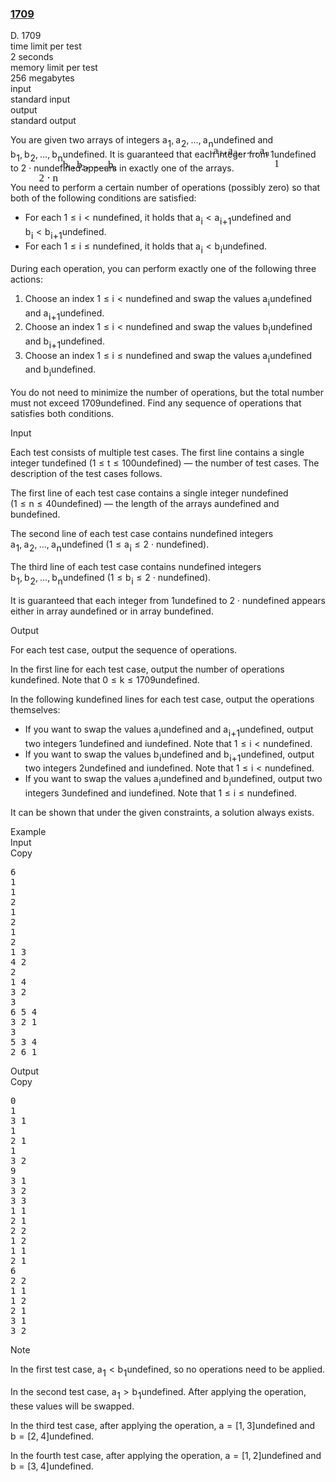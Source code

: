 <h3><a href="https://codeforces.com/contest/2121/problem/D" target="_blank" rel="noopener noreferrer">1709</a></h3>
<div class="header"><div class="title">D. 1709</div><div class="time-limit"><div class="property-title">time limit per test</div>2 seconds</div><div class="memory-limit"><div class="property-title">memory limit per test</div>256 megabytes</div><div class="input-file input-standard"><div class="property-title">input</div>standard input</div><div class="output-file output-standard"><div class="property-title">output</div>standard output</div></div><div><p>You are given two arrays of integers <span class="MathJax_Preview" style="color: inherit;"><span class="MJXp-math" id="MJXp-Span-1"><span class="MJXp-msubsup" id="MJXp-Span-2"><span class="MJXp-mi MJXp-italic" id="MJXp-Span-3" style="margin-right: 0.05em;">a</span><span class="MJXp-mn MJXp-script" id="MJXp-Span-4" style="vertical-align: -0.4em;">1</span></span><span class="MJXp-mo" id="MJXp-Span-5" style="margin-left: 0em; margin-right: 0.222em;">,</span><span class="MJXp-msubsup" id="MJXp-Span-6"><span class="MJXp-mi MJXp-italic" id="MJXp-Span-7" style="margin-right: 0.05em;">a</span><span class="MJXp-mn MJXp-script" id="MJXp-Span-8" style="vertical-align: -0.4em;">2</span></span><span class="MJXp-mo" id="MJXp-Span-9" style="margin-left: 0em; margin-right: 0.222em;">,</span><span class="MJXp-mo" id="MJXp-Span-10" style="margin-left: 0em; margin-right: 0em;">…</span><span class="MJXp-mo" id="MJXp-Span-11" style="margin-left: 0em; margin-right: 0.222em;">,</span><span class="MJXp-msubsup" id="MJXp-Span-12"><span class="MJXp-mi MJXp-italic" id="MJXp-Span-13" style="margin-right: 0.05em;">a</span><span class="MJXp-mi MJXp-italic MJXp-script" id="MJXp-Span-14" style="vertical-align: -0.4em;">n</span></span></span></span><span class="MathJax MathJax_Processed" id="MathJax-Element-1-Frame" tabindex="0" style=""><nobr><span class="math" id="MathJax-Span-1"><span style="display: inline-block; position: relative; width: 0em; height: 0px; font-size: 122%;"><span style="position: absolute;"><span class="mrow" id="MathJax-Span-2"><span class="msubsup" id="MathJax-Span-3"><span style="display: inline-block; position: relative; width: 0.94em; height: 0px;"><span style="position: absolute; clip: rect(3.34em, 1000.53em, 4.16em, -999.997em); top: -3.978em; left: 0em;"><span class="mi" id="MathJax-Span-4" style="font-family: MathJax_Math-italic;">a</span><span style="display: inline-block; width: 0px; height: 3.984em;"></span></span><span style="position: absolute; top: -3.803em; left: 0.53em;"><span class="mn" id="MathJax-Span-5" style="font-size: 70.7%; font-family: MathJax_Main;">1</span><span style="display: inline-block; width: 0px; height: 3.984em;"></span></span></span></span><span class="mo" id="MathJax-Span-6" style="font-family: MathJax_Main;">,</span><span class="msubsup" id="MathJax-Span-7" style="padding-left: 0.179em;"><span style="display: inline-block; position: relative; width: 0.94em; height: 0px;"><span style="position: absolute; clip: rect(3.34em, 1000.53em, 4.16em, -999.997em); top: -3.978em; left: 0em;"><span class="mi" id="MathJax-Span-8" style="font-family: MathJax_Math-italic;">a</span><span style="display: inline-block; width: 0px; height: 3.984em;"></span></span><span style="position: absolute; top: -3.803em; left: 0.53em;"><span class="mn" id="MathJax-Span-9" style="font-size: 70.7%; font-family: MathJax_Main;">2</span><span style="display: inline-block; width: 0px; height: 3.984em;"></span></span></span></span><span class="mo" id="MathJax-Span-10" style="font-family: MathJax_Main;">,</span><span class="mo" id="MathJax-Span-11" style="font-family: MathJax_Main; padding-left: 0.179em;">…</span><span class="mo" id="MathJax-Span-12" style="font-family: MathJax_Main; padding-left: 0.179em;">,</span><span class="msubsup" id="MathJax-Span-13" style="padding-left: 0.179em;"><span style="display: inline-block; position: relative; width: 1.057em; height: 0px;"><span style="position: absolute; clip: rect(3.34em, 1000.53em, 4.16em, -999.997em); top: -3.978em; left: 0em;"><span class="mi" id="MathJax-Span-14" style="font-family: MathJax_Math-italic;">a</span><span style="display: inline-block; width: 0px; height: 3.984em;"></span></span><span style="position: absolute; top: -3.803em; left: 0.53em;"><span class="mi" id="MathJax-Span-15" style="font-size: 70.7%; font-family: MathJax_Math-italic;">n</span><span style="display: inline-block; width: 0px; height: 3.984em;"></span></span></span></span></span></span></span></span></nobr></span>undefined and <span class="MathJax_Preview" style="color: inherit;"><span class="MJXp-math" id="MJXp-Span-15"><span class="MJXp-msubsup" id="MJXp-Span-16"><span class="MJXp-mi MJXp-italic" id="MJXp-Span-17" style="margin-right: 0.05em;">b</span><span class="MJXp-mn MJXp-script" id="MJXp-Span-18" style="vertical-align: -0.4em;">1</span></span><span class="MJXp-mo" id="MJXp-Span-19" style="margin-left: 0em; margin-right: 0.222em;">,</span><span class="MJXp-msubsup" id="MJXp-Span-20"><span class="MJXp-mi MJXp-italic" id="MJXp-Span-21" style="margin-right: 0.05em;">b</span><span class="MJXp-mn MJXp-script" id="MJXp-Span-22" style="vertical-align: -0.4em;">2</span></span><span class="MJXp-mo" id="MJXp-Span-23" style="margin-left: 0em; margin-right: 0.222em;">,</span><span class="MJXp-mo" id="MJXp-Span-24" style="margin-left: 0em; margin-right: 0em;">…</span><span class="MJXp-mo" id="MJXp-Span-25" style="margin-left: 0em; margin-right: 0.222em;">,</span><span class="MJXp-msubsup" id="MJXp-Span-26"><span class="MJXp-mi MJXp-italic" id="MJXp-Span-27" style="margin-right: 0.05em;">b</span><span class="MJXp-mi MJXp-italic MJXp-script" id="MJXp-Span-28" style="vertical-align: -0.4em;">n</span></span></span></span><span class="MathJax MathJax_Processed" id="MathJax-Element-2-Frame" tabindex="0" style=""><nobr><span class="math" id="MathJax-Span-16"><span style="display: inline-block; position: relative; width: 0em; height: 0px; font-size: 122%;"><span style="position: absolute;"><span class="mrow" id="MathJax-Span-17"><span class="msubsup" id="MathJax-Span-18"><span style="display: inline-block; position: relative; width: 0.881em; height: 0px;"><span style="position: absolute; clip: rect(3.106em, 1000.41em, 4.16em, -999.997em); top: -3.978em; left: 0em;"><span class="mi" id="MathJax-Span-19" style="font-family: MathJax_Math-italic;">b</span><span style="display: inline-block; width: 0px; height: 3.984em;"></span></span><span style="position: absolute; top: -3.803em; left: 0.413em;"><span class="mn" id="MathJax-Span-20" style="font-size: 70.7%; font-family: MathJax_Main;">1</span><span style="display: inline-block; width: 0px; height: 3.984em;"></span></span></span></span><span class="mo" id="MathJax-Span-21" style="font-family: MathJax_Main;">,</span><span class="msubsup" id="MathJax-Span-22" style="padding-left: 0.179em;"><span style="display: inline-block; position: relative; width: 0.881em; height: 0px;"><span style="position: absolute; clip: rect(3.106em, 1000.41em, 4.16em, -999.997em); top: -3.978em; left: 0em;"><span class="mi" id="MathJax-Span-23" style="font-family: MathJax_Math-italic;">b</span><span style="display: inline-block; width: 0px; height: 3.984em;"></span></span><span style="position: absolute; top: -3.803em; left: 0.413em;"><span class="mn" id="MathJax-Span-24" style="font-size: 70.7%; font-family: MathJax_Main;">2</span><span style="display: inline-block; width: 0px; height: 3.984em;"></span></span></span></span><span class="mo" id="MathJax-Span-25" style="font-family: MathJax_Main;">,</span><span class="mo" id="MathJax-Span-26" style="font-family: MathJax_Main; padding-left: 0.179em;">…</span><span class="mo" id="MathJax-Span-27" style="font-family: MathJax_Main; padding-left: 0.179em;">,</span><span class="msubsup" id="MathJax-Span-28" style="padding-left: 0.179em;"><span style="display: inline-block; position: relative; width: 0.94em; height: 0px;"><span style="position: absolute; clip: rect(3.106em, 1000.41em, 4.16em, -999.997em); top: -3.978em; left: 0em;"><span class="mi" id="MathJax-Span-29" style="font-family: MathJax_Math-italic;">b</span><span style="display: inline-block; width: 0px; height: 3.984em;"></span></span><span style="position: absolute; top: -3.803em; left: 0.413em;"><span class="mi" id="MathJax-Span-30" style="font-size: 70.7%; font-family: MathJax_Math-italic;">n</span><span style="display: inline-block; width: 0px; height: 3.984em;"></span></span></span></span></span></span></span></span></nobr></span>undefined. It is guaranteed that each integer from <span class="MathJax_Preview" style="color: inherit;"><span class="MJXp-math" id="MJXp-Span-29"><span class="MJXp-mn" id="MJXp-Span-30">1</span></span></span><span class="MathJax MathJax_Processed" id="MathJax-Element-3-Frame" tabindex="0" style=""><nobr><span class="math" id="MathJax-Span-31"><span style="display: inline-block; position: relative; width: 0em; height: 0px; font-size: 122%;"><span style="position: absolute;"><span class="mrow" id="MathJax-Span-32"><span class="mn" id="MathJax-Span-33" style="font-family: MathJax_Main;">1</span></span></span></span></span></nobr></span>undefined to <span class="MathJax_Preview" style="color: inherit;"><span class="MJXp-math" id="MJXp-Span-31"><span class="MJXp-mn" id="MJXp-Span-32">2</span><span class="MJXp-mo" id="MJXp-Span-33" style="margin-left: 0.267em; margin-right: 0.267em;">⋅</span><span class="MJXp-mi MJXp-italic" id="MJXp-Span-34">n</span></span></span><span class="MathJax MathJax_Processed" id="MathJax-Element-4-Frame" tabindex="0" style=""><nobr><span class="math" id="MathJax-Span-34"><span style="display: inline-block; position: relative; width: 0em; height: 0px; font-size: 122%;"><span style="position: absolute;"><span class="mrow" id="MathJax-Span-35"><span class="mn" id="MathJax-Span-36" style="font-family: MathJax_Main;">2</span><span class="mo" id="MathJax-Span-37" style="font-family: MathJax_Main; padding-left: 0.237em;">⋅</span><span class="mi" id="MathJax-Span-38" style="font-family: MathJax_Math-italic; padding-left: 0.237em;">n</span></span></span></span></span></nobr></span>undefined appears in exactly one of the arrays.</p><p>You need to perform a certain number of operations (possibly zero) so that <span class="tex-font-style-bf">both</span> of the following conditions are satisfied:</p><ul><li> For each <span class="MathJax_Preview" style="color: inherit;"><span class="MJXp-math" id="MJXp-Span-35"><span class="MJXp-mn" id="MJXp-Span-36">1</span><span class="MJXp-mo" id="MJXp-Span-37" style="margin-left: 0.333em; margin-right: 0.333em;">≤</span><span class="MJXp-mi MJXp-italic" id="MJXp-Span-38">i</span><span class="MJXp-mo" id="MJXp-Span-39" style="margin-left: 0.333em; margin-right: 0.333em;">&lt;</span><span class="MJXp-mi MJXp-italic" id="MJXp-Span-40">n</span></span></span><span class="MathJax MathJax_Processing" id="MathJax-Element-5-Frame" tabindex="0"></span>undefined, it holds that <span class="MathJax_Preview" style="color: inherit;"><span class="MJXp-math" id="MJXp-Span-41"><span class="MJXp-msubsup" id="MJXp-Span-42"><span class="MJXp-mi MJXp-italic" id="MJXp-Span-43" style="margin-right: 0.05em;">a</span><span class="MJXp-mi MJXp-italic MJXp-script" id="MJXp-Span-44" style="vertical-align: -0.4em;">i</span></span><span class="MJXp-mo" id="MJXp-Span-45" style="margin-left: 0.333em; margin-right: 0.333em;">&lt;</span><span class="MJXp-msubsup" id="MJXp-Span-46"><span class="MJXp-mi MJXp-italic" id="MJXp-Span-47" style="margin-right: 0.05em;">a</span><span class="MJXp-mrow MJXp-script" id="MJXp-Span-48" style="vertical-align: -0.4em;"><span class="MJXp-mi MJXp-italic" id="MJXp-Span-49">i</span><span class="MJXp-mo" id="MJXp-Span-50">+</span><span class="MJXp-mn" id="MJXp-Span-51">1</span></span></span></span></span><span class="MathJax MathJax_Processing" id="MathJax-Element-6-Frame" tabindex="0"></span>undefined and <span class="MathJax_Preview" style="color: inherit;"><span class="MJXp-math" id="MJXp-Span-52"><span class="MJXp-msubsup" id="MJXp-Span-53"><span class="MJXp-mi MJXp-italic" id="MJXp-Span-54" style="margin-right: 0.05em;">b</span><span class="MJXp-mi MJXp-italic MJXp-script" id="MJXp-Span-55" style="vertical-align: -0.4em;">i</span></span><span class="MJXp-mo" id="MJXp-Span-56" style="margin-left: 0.333em; margin-right: 0.333em;">&lt;</span><span class="MJXp-msubsup" id="MJXp-Span-57"><span class="MJXp-mi MJXp-italic" id="MJXp-Span-58" style="margin-right: 0.05em;">b</span><span class="MJXp-mrow MJXp-script" id="MJXp-Span-59" style="vertical-align: -0.4em;"><span class="MJXp-mi MJXp-italic" id="MJXp-Span-60">i</span><span class="MJXp-mo" id="MJXp-Span-61">+</span><span class="MJXp-mn" id="MJXp-Span-62">1</span></span></span></span></span><span class="MathJax MathJax_Processing" id="MathJax-Element-7-Frame" tabindex="0"></span>undefined. </li><li> For each <span class="MathJax_Preview" style="color: inherit;"><span class="MJXp-math" id="MJXp-Span-63"><span class="MJXp-mn" id="MJXp-Span-64">1</span><span class="MJXp-mo" id="MJXp-Span-65" style="margin-left: 0.333em; margin-right: 0.333em;">≤</span><span class="MJXp-mi MJXp-italic" id="MJXp-Span-66">i</span><span class="MJXp-mo" id="MJXp-Span-67" style="margin-left: 0.333em; margin-right: 0.333em;">≤</span><span class="MJXp-mi MJXp-italic" id="MJXp-Span-68">n</span></span></span><span class="MathJax MathJax_Processing" id="MathJax-Element-8-Frame" tabindex="0"></span>undefined, it holds that <span class="MathJax_Preview" style="color: inherit;"><span class="MJXp-math" id="MJXp-Span-69"><span class="MJXp-msubsup" id="MJXp-Span-70"><span class="MJXp-mi MJXp-italic" id="MJXp-Span-71" style="margin-right: 0.05em;">a</span><span class="MJXp-mi MJXp-italic MJXp-script" id="MJXp-Span-72" style="vertical-align: -0.4em;">i</span></span><span class="MJXp-mo" id="MJXp-Span-73" style="margin-left: 0.333em; margin-right: 0.333em;">&lt;</span><span class="MJXp-msubsup" id="MJXp-Span-74"><span class="MJXp-mi MJXp-italic" id="MJXp-Span-75" style="margin-right: 0.05em;">b</span><span class="MJXp-mi MJXp-italic MJXp-script" id="MJXp-Span-76" style="vertical-align: -0.4em;">i</span></span></span></span><span class="MathJax MathJax_Processing" id="MathJax-Element-9-Frame" tabindex="0"></span>undefined. </li></ul><p>During each operation, you can perform exactly one of the following three actions:</p><ol><li> Choose an index <span class="MathJax_Preview" style="color: inherit;"><span class="MJXp-math" id="MJXp-Span-77"><span class="MJXp-mn" id="MJXp-Span-78">1</span><span class="MJXp-mo" id="MJXp-Span-79" style="margin-left: 0.333em; margin-right: 0.333em;">≤</span><span class="MJXp-mi MJXp-italic" id="MJXp-Span-80">i</span><span class="MJXp-mo" id="MJXp-Span-81" style="margin-left: 0.333em; margin-right: 0.333em;">&lt;</span><span class="MJXp-mi MJXp-italic" id="MJXp-Span-82">n</span></span></span><span class="MathJax MathJax_Processing" id="MathJax-Element-10-Frame" tabindex="0"></span>undefined and swap the values <span class="MathJax_Preview" style="color: inherit;"><span class="MJXp-math" id="MJXp-Span-83"><span class="MJXp-msubsup" id="MJXp-Span-84"><span class="MJXp-mi MJXp-italic" id="MJXp-Span-85" style="margin-right: 0.05em;">a</span><span class="MJXp-mi MJXp-italic MJXp-script" id="MJXp-Span-86" style="vertical-align: -0.4em;">i</span></span></span></span><span class="MathJax MathJax_Processing" id="MathJax-Element-11-Frame" tabindex="0"></span>undefined and <span class="MathJax_Preview" style="color: inherit;"><span class="MJXp-math" id="MJXp-Span-87"><span class="MJXp-msubsup" id="MJXp-Span-88"><span class="MJXp-mi MJXp-italic" id="MJXp-Span-89" style="margin-right: 0.05em;">a</span><span class="MJXp-mrow MJXp-script" id="MJXp-Span-90" style="vertical-align: -0.4em;"><span class="MJXp-mi MJXp-italic" id="MJXp-Span-91">i</span><span class="MJXp-mo" id="MJXp-Span-92">+</span><span class="MJXp-mn" id="MJXp-Span-93">1</span></span></span></span></span><span class="MathJax MathJax_Processing" id="MathJax-Element-12-Frame" tabindex="0"></span>undefined. </li><li> Choose an index <span class="MathJax_Preview" style="color: inherit;"><span class="MJXp-math" id="MJXp-Span-94"><span class="MJXp-mn" id="MJXp-Span-95">1</span><span class="MJXp-mo" id="MJXp-Span-96" style="margin-left: 0.333em; margin-right: 0.333em;">≤</span><span class="MJXp-mi MJXp-italic" id="MJXp-Span-97">i</span><span class="MJXp-mo" id="MJXp-Span-98" style="margin-left: 0.333em; margin-right: 0.333em;">&lt;</span><span class="MJXp-mi MJXp-italic" id="MJXp-Span-99">n</span></span></span><span class="MathJax MathJax_Processing" id="MathJax-Element-13-Frame" tabindex="0"></span>undefined and swap the values <span class="MathJax_Preview" style="color: inherit;"><span class="MJXp-math" id="MJXp-Span-100"><span class="MJXp-msubsup" id="MJXp-Span-101"><span class="MJXp-mi MJXp-italic" id="MJXp-Span-102" style="margin-right: 0.05em;">b</span><span class="MJXp-mi MJXp-italic MJXp-script" id="MJXp-Span-103" style="vertical-align: -0.4em;">i</span></span></span></span><span class="MathJax MathJax_Processing" id="MathJax-Element-14-Frame" tabindex="0"></span>undefined and <span class="MathJax_Preview" style="color: inherit;"><span class="MJXp-math" id="MJXp-Span-104"><span class="MJXp-msubsup" id="MJXp-Span-105"><span class="MJXp-mi MJXp-italic" id="MJXp-Span-106" style="margin-right: 0.05em;">b</span><span class="MJXp-mrow MJXp-script" id="MJXp-Span-107" style="vertical-align: -0.4em;"><span class="MJXp-mi MJXp-italic" id="MJXp-Span-108">i</span><span class="MJXp-mo" id="MJXp-Span-109">+</span><span class="MJXp-mn" id="MJXp-Span-110">1</span></span></span></span></span><span class="MathJax MathJax_Processing" id="MathJax-Element-15-Frame" tabindex="0"></span>undefined.</li><li> Choose an index <span class="MathJax_Preview" style="color: inherit;"><span class="MJXp-math" id="MJXp-Span-111"><span class="MJXp-mn" id="MJXp-Span-112">1</span><span class="MJXp-mo" id="MJXp-Span-113" style="margin-left: 0.333em; margin-right: 0.333em;">≤</span><span class="MJXp-mi MJXp-italic" id="MJXp-Span-114">i</span><span class="MJXp-mo" id="MJXp-Span-115" style="margin-left: 0.333em; margin-right: 0.333em;">≤</span><span class="MJXp-mi MJXp-italic" id="MJXp-Span-116">n</span></span></span><span class="MathJax MathJax_Processing" id="MathJax-Element-16-Frame" tabindex="0"></span>undefined and swap the values <span class="MathJax_Preview" style="color: inherit;"><span class="MJXp-math" id="MJXp-Span-117"><span class="MJXp-msubsup" id="MJXp-Span-118"><span class="MJXp-mi MJXp-italic" id="MJXp-Span-119" style="margin-right: 0.05em;">a</span><span class="MJXp-mi MJXp-italic MJXp-script" id="MJXp-Span-120" style="vertical-align: -0.4em;">i</span></span></span></span><span class="MathJax MathJax_Processing" id="MathJax-Element-17-Frame" tabindex="0"></span>undefined and <span class="MathJax_Preview" style="color: inherit;"><span class="MJXp-math" id="MJXp-Span-121"><span class="MJXp-msubsup" id="MJXp-Span-122"><span class="MJXp-mi MJXp-italic" id="MJXp-Span-123" style="margin-right: 0.05em;">b</span><span class="MJXp-mi MJXp-italic MJXp-script" id="MJXp-Span-124" style="vertical-align: -0.4em;">i</span></span></span></span><span class="MathJax MathJax_Processing" id="MathJax-Element-18-Frame" tabindex="0"></span>undefined.</li></ol><p>You do not need to minimize the number of operations, but the total number must not exceed <span class="MathJax_Preview" style="color: inherit;"><span class="MJXp-math" id="MJXp-Span-125"><span class="MJXp-mn" id="MJXp-Span-126">1709</span></span></span><span class="MathJax MathJax_Processing" id="MathJax-Element-19-Frame" tabindex="0"></span>undefined. Find any sequence of operations that satisfies <span class="tex-font-style-bf">both</span> conditions.</p></div><div class="input-specification"><div class="section-title">Input</div><p>Each test consists of multiple test cases. The first line contains a single integer <span class="MathJax_Preview" style="color: inherit;"><span class="MJXp-math" id="MJXp-Span-127"><span class="MJXp-mi MJXp-italic" id="MJXp-Span-128">t</span></span></span><span class="MathJax MathJax_Processing" id="MathJax-Element-20-Frame" tabindex="0"></span>undefined (<span class="MathJax_Preview" style="color: inherit;"><span class="MJXp-math" id="MJXp-Span-129"><span class="MJXp-mn" id="MJXp-Span-130">1</span><span class="MJXp-mo" id="MJXp-Span-131" style="margin-left: 0.333em; margin-right: 0.333em;">≤</span><span class="MJXp-mi MJXp-italic" id="MJXp-Span-132">t</span><span class="MJXp-mo" id="MJXp-Span-133" style="margin-left: 0.333em; margin-right: 0.333em;">≤</span><span class="MJXp-mn" id="MJXp-Span-134">100</span></span></span><span class="MathJax MathJax_Processing" id="MathJax-Element-21-Frame" tabindex="0"></span>undefined) — the number of test cases. The description of the test cases follows.</p><p>The first line of each test case contains a single integer <span class="MathJax_Preview" style="color: inherit;"><span class="MJXp-math" id="MJXp-Span-135"><span class="MJXp-mi MJXp-italic" id="MJXp-Span-136">n</span></span></span><span class="MathJax MathJax_Processing" id="MathJax-Element-22-Frame" tabindex="0"></span>undefined (<span class="MathJax_Preview" style="color: inherit;"><span class="MJXp-math" id="MJXp-Span-137"><span class="MJXp-mn" id="MJXp-Span-138">1</span><span class="MJXp-mo" id="MJXp-Span-139" style="margin-left: 0.333em; margin-right: 0.333em;">≤</span><span class="MJXp-mi MJXp-italic" id="MJXp-Span-140">n</span><span class="MJXp-mo" id="MJXp-Span-141" style="margin-left: 0.333em; margin-right: 0.333em;">≤</span><span class="MJXp-mn" id="MJXp-Span-142">40</span></span></span><span class="MathJax MathJax_Processing" id="MathJax-Element-23-Frame" tabindex="0"></span>undefined) — the length of the arrays <span class="MathJax_Preview" style="color: inherit;"><span class="MJXp-math" id="MJXp-Span-143"><span class="MJXp-mi MJXp-italic" id="MJXp-Span-144">a</span></span></span><span class="MathJax MathJax_Processing" id="MathJax-Element-24-Frame" tabindex="0"></span>undefined and <span class="MathJax_Preview" style="color: inherit;"><span class="MJXp-math" id="MJXp-Span-145"><span class="MJXp-mi MJXp-italic" id="MJXp-Span-146">b</span></span></span><span class="MathJax MathJax_Processing" id="MathJax-Element-25-Frame" tabindex="0"></span>undefined.</p><p>The second line of each test case contains <span class="MathJax_Preview" style="color: inherit;"><span class="MJXp-math" id="MJXp-Span-147"><span class="MJXp-mi MJXp-italic" id="MJXp-Span-148">n</span></span></span><span class="MathJax MathJax_Processing" id="MathJax-Element-26-Frame" tabindex="0"></span>undefined integers <span class="MathJax_Preview" style="color: inherit;"><span class="MJXp-math" id="MJXp-Span-149"><span class="MJXp-msubsup" id="MJXp-Span-150"><span class="MJXp-mi MJXp-italic" id="MJXp-Span-151" style="margin-right: 0.05em;">a</span><span class="MJXp-mn MJXp-script" id="MJXp-Span-152" style="vertical-align: -0.4em;">1</span></span><span class="MJXp-mo" id="MJXp-Span-153" style="margin-left: 0em; margin-right: 0.222em;">,</span><span class="MJXp-msubsup" id="MJXp-Span-154"><span class="MJXp-mi MJXp-italic" id="MJXp-Span-155" style="margin-right: 0.05em;">a</span><span class="MJXp-mn MJXp-script" id="MJXp-Span-156" style="vertical-align: -0.4em;">2</span></span><span class="MJXp-mo" id="MJXp-Span-157" style="margin-left: 0em; margin-right: 0.222em;">,</span><span class="MJXp-mo" id="MJXp-Span-158" style="margin-left: 0em; margin-right: 0em;">…</span><span class="MJXp-mo" id="MJXp-Span-159" style="margin-left: 0em; margin-right: 0.222em;">,</span><span class="MJXp-msubsup" id="MJXp-Span-160"><span class="MJXp-mi MJXp-italic" id="MJXp-Span-161" style="margin-right: 0.05em;">a</span><span class="MJXp-mi MJXp-italic MJXp-script" id="MJXp-Span-162" style="vertical-align: -0.4em;">n</span></span></span></span><span class="MathJax MathJax_Processing" id="MathJax-Element-27-Frame" tabindex="0"></span>undefined (<span class="MathJax_Preview" style="color: inherit;"><span class="MJXp-math" id="MJXp-Span-163"><span class="MJXp-mn" id="MJXp-Span-164">1</span><span class="MJXp-mo" id="MJXp-Span-165" style="margin-left: 0.333em; margin-right: 0.333em;">≤</span><span class="MJXp-msubsup" id="MJXp-Span-166"><span class="MJXp-mi MJXp-italic" id="MJXp-Span-167" style="margin-right: 0.05em;">a</span><span class="MJXp-mi MJXp-italic MJXp-script" id="MJXp-Span-168" style="vertical-align: -0.4em;">i</span></span><span class="MJXp-mo" id="MJXp-Span-169" style="margin-left: 0.333em; margin-right: 0.333em;">≤</span><span class="MJXp-mn" id="MJXp-Span-170">2</span><span class="MJXp-mo" id="MJXp-Span-171" style="margin-left: 0.267em; margin-right: 0.267em;">⋅</span><span class="MJXp-mi MJXp-italic" id="MJXp-Span-172">n</span></span></span><span class="MathJax MathJax_Processing" id="MathJax-Element-28-Frame" tabindex="0"></span>undefined).</p><p>The third line of each test case contains <span class="MathJax_Preview" style="color: inherit;"><span class="MJXp-math" id="MJXp-Span-173"><span class="MJXp-mi MJXp-italic" id="MJXp-Span-174">n</span></span></span><span class="MathJax MathJax_Processing" id="MathJax-Element-29-Frame" tabindex="0"></span>undefined integers <span class="MathJax_Preview" style="color: inherit;"><span class="MJXp-math" id="MJXp-Span-175"><span class="MJXp-msubsup" id="MJXp-Span-176"><span class="MJXp-mi MJXp-italic" id="MJXp-Span-177" style="margin-right: 0.05em;">b</span><span class="MJXp-mn MJXp-script" id="MJXp-Span-178" style="vertical-align: -0.4em;">1</span></span><span class="MJXp-mo" id="MJXp-Span-179" style="margin-left: 0em; margin-right: 0.222em;">,</span><span class="MJXp-msubsup" id="MJXp-Span-180"><span class="MJXp-mi MJXp-italic" id="MJXp-Span-181" style="margin-right: 0.05em;">b</span><span class="MJXp-mn MJXp-script" id="MJXp-Span-182" style="vertical-align: -0.4em;">2</span></span><span class="MJXp-mo" id="MJXp-Span-183" style="margin-left: 0em; margin-right: 0.222em;">,</span><span class="MJXp-mo" id="MJXp-Span-184" style="margin-left: 0em; margin-right: 0em;">…</span><span class="MJXp-mo" id="MJXp-Span-185" style="margin-left: 0em; margin-right: 0.222em;">,</span><span class="MJXp-msubsup" id="MJXp-Span-186"><span class="MJXp-mi MJXp-italic" id="MJXp-Span-187" style="margin-right: 0.05em;">b</span><span class="MJXp-mi MJXp-italic MJXp-script" id="MJXp-Span-188" style="vertical-align: -0.4em;">n</span></span></span></span><span class="MathJax MathJax_Processing" id="MathJax-Element-30-Frame" tabindex="0"></span>undefined (<span class="MathJax_Preview" style="color: inherit;"><span class="MJXp-math" id="MJXp-Span-189"><span class="MJXp-mn" id="MJXp-Span-190">1</span><span class="MJXp-mo" id="MJXp-Span-191" style="margin-left: 0.333em; margin-right: 0.333em;">≤</span><span class="MJXp-msubsup" id="MJXp-Span-192"><span class="MJXp-mi MJXp-italic" id="MJXp-Span-193" style="margin-right: 0.05em;">b</span><span class="MJXp-mi MJXp-italic MJXp-script" id="MJXp-Span-194" style="vertical-align: -0.4em;">i</span></span><span class="MJXp-mo" id="MJXp-Span-195" style="margin-left: 0.333em; margin-right: 0.333em;">≤</span><span class="MJXp-mn" id="MJXp-Span-196">2</span><span class="MJXp-mo" id="MJXp-Span-197" style="margin-left: 0.267em; margin-right: 0.267em;">⋅</span><span class="MJXp-mi MJXp-italic" id="MJXp-Span-198">n</span></span></span><span class="MathJax MathJax_Processing" id="MathJax-Element-31-Frame" tabindex="0"></span>undefined).</p><p>It is guaranteed that each integer from <span class="MathJax_Preview" style="color: inherit;"><span class="MJXp-math" id="MJXp-Span-199"><span class="MJXp-mn" id="MJXp-Span-200">1</span></span></span><span class="MathJax MathJax_Processing" id="MathJax-Element-32-Frame" tabindex="0"></span>undefined to <span class="MathJax_Preview" style="color: inherit;"><span class="MJXp-math" id="MJXp-Span-201"><span class="MJXp-mn" id="MJXp-Span-202">2</span><span class="MJXp-mo" id="MJXp-Span-203" style="margin-left: 0.267em; margin-right: 0.267em;">⋅</span><span class="MJXp-mi MJXp-italic" id="MJXp-Span-204">n</span></span></span><span class="MathJax MathJax_Processing" id="MathJax-Element-33-Frame" tabindex="0"></span>undefined appears either in array <span class="MathJax_Preview" style="color: inherit;"><span class="MJXp-math" id="MJXp-Span-205"><span class="MJXp-mi MJXp-italic" id="MJXp-Span-206">a</span></span></span><span class="MathJax MathJax_Processing" id="MathJax-Element-34-Frame" tabindex="0"></span>undefined or in array <span class="MathJax_Preview" style="color: inherit;"><span class="MJXp-math" id="MJXp-Span-207"><span class="MJXp-mi MJXp-italic" id="MJXp-Span-208">b</span></span></span><span class="MathJax MathJax_Processing" id="MathJax-Element-35-Frame" tabindex="0"></span>undefined.</p></div><div class="output-specification"><div class="section-title">Output</div><p>For each test case, output the sequence of operations. </p><p>In the first line for each test case, output the number of operations <span class="MathJax_Preview" style="color: inherit;"><span class="MJXp-math" id="MJXp-Span-209"><span class="MJXp-mi MJXp-italic" id="MJXp-Span-210">k</span></span></span><span class="MathJax MathJax_Processing" id="MathJax-Element-36-Frame" tabindex="0"></span>undefined. Note that <span class="MathJax_Preview" style="color: inherit;"><span class="MJXp-math" id="MJXp-Span-211"><span class="MJXp-mn" id="MJXp-Span-212">0</span><span class="MJXp-mo" id="MJXp-Span-213" style="margin-left: 0.333em; margin-right: 0.333em;">≤</span><span class="MJXp-mi MJXp-italic" id="MJXp-Span-214">k</span><span class="MJXp-mo" id="MJXp-Span-215" style="margin-left: 0.333em; margin-right: 0.333em;">≤</span><span class="MJXp-mn" id="MJXp-Span-216">1709</span></span></span><span class="MathJax MathJax_Processing" id="MathJax-Element-37-Frame" tabindex="0"></span>undefined. </p><p>In the following <span class="MathJax_Preview" style="color: inherit;"><span class="MJXp-math" id="MJXp-Span-217"><span class="MJXp-mi MJXp-italic" id="MJXp-Span-218">k</span></span></span><span class="MathJax MathJax_Processing" id="MathJax-Element-38-Frame" tabindex="0"></span>undefined lines for each test case, output the operations themselves:</p><ul><li> If you want to swap the values <span class="MathJax_Preview" style="color: inherit;"><span class="MJXp-math" id="MJXp-Span-219"><span class="MJXp-msubsup" id="MJXp-Span-220"><span class="MJXp-mi MJXp-italic" id="MJXp-Span-221" style="margin-right: 0.05em;">a</span><span class="MJXp-mi MJXp-italic MJXp-script" id="MJXp-Span-222" style="vertical-align: -0.4em;">i</span></span></span></span><span class="MathJax MathJax_Processing" id="MathJax-Element-39-Frame" tabindex="0"></span>undefined and <span class="MathJax_Preview" style="color: inherit;"><span class="MJXp-math" id="MJXp-Span-223"><span class="MJXp-msubsup" id="MJXp-Span-224"><span class="MJXp-mi MJXp-italic" id="MJXp-Span-225" style="margin-right: 0.05em;">a</span><span class="MJXp-mrow MJXp-script" id="MJXp-Span-226" style="vertical-align: -0.4em;"><span class="MJXp-mi MJXp-italic" id="MJXp-Span-227">i</span><span class="MJXp-mo" id="MJXp-Span-228">+</span><span class="MJXp-mn" id="MJXp-Span-229">1</span></span></span></span></span><span class="MathJax MathJax_Processing" id="MathJax-Element-40-Frame" tabindex="0"></span>undefined, output two integers <span class="MathJax_Preview" style="color: inherit;"><span class="MJXp-math" id="MJXp-Span-230"><span class="MJXp-mn" id="MJXp-Span-231">1</span></span></span><span class="MathJax MathJax_Processing" id="MathJax-Element-41-Frame" tabindex="0"></span>undefined and <span class="MathJax_Preview" style="color: inherit;"><span class="MJXp-math" id="MJXp-Span-232"><span class="MJXp-mi MJXp-italic" id="MJXp-Span-233">i</span></span></span><span class="MathJax MathJax_Processing" id="MathJax-Element-42-Frame" tabindex="0"></span>undefined. Note that <span class="MathJax_Preview" style="color: inherit;"><span class="MJXp-math" id="MJXp-Span-234"><span class="MJXp-mn" id="MJXp-Span-235">1</span><span class="MJXp-mo" id="MJXp-Span-236" style="margin-left: 0.333em; margin-right: 0.333em;">≤</span><span class="MJXp-mi MJXp-italic" id="MJXp-Span-237">i</span><span class="MJXp-mo" id="MJXp-Span-238" style="margin-left: 0.333em; margin-right: 0.333em;">&lt;</span><span class="MJXp-mi MJXp-italic" id="MJXp-Span-239">n</span></span></span><span class="MathJax MathJax_Processing" id="MathJax-Element-43-Frame" tabindex="0"></span>undefined.</li><li> If you want to swap the values <span class="MathJax_Preview" style="color: inherit;"><span class="MJXp-math" id="MJXp-Span-240"><span class="MJXp-msubsup" id="MJXp-Span-241"><span class="MJXp-mi MJXp-italic" id="MJXp-Span-242" style="margin-right: 0.05em;">b</span><span class="MJXp-mi MJXp-italic MJXp-script" id="MJXp-Span-243" style="vertical-align: -0.4em;">i</span></span></span></span><span class="MathJax MathJax_Processing" id="MathJax-Element-44-Frame" tabindex="0"></span>undefined and <span class="MathJax_Preview" style="color: inherit;"><span class="MJXp-math" id="MJXp-Span-244"><span class="MJXp-msubsup" id="MJXp-Span-245"><span class="MJXp-mi MJXp-italic" id="MJXp-Span-246" style="margin-right: 0.05em;">b</span><span class="MJXp-mrow MJXp-script" id="MJXp-Span-247" style="vertical-align: -0.4em;"><span class="MJXp-mi MJXp-italic" id="MJXp-Span-248">i</span><span class="MJXp-mo" id="MJXp-Span-249">+</span><span class="MJXp-mn" id="MJXp-Span-250">1</span></span></span></span></span><span class="MathJax MathJax_Processing" id="MathJax-Element-45-Frame" tabindex="0"></span>undefined, output two integers <span class="MathJax_Preview" style="color: inherit;"><span class="MJXp-math" id="MJXp-Span-251"><span class="MJXp-mn" id="MJXp-Span-252">2</span></span></span><span class="MathJax MathJax_Processing" id="MathJax-Element-46-Frame" tabindex="0"></span>undefined and <span class="MathJax_Preview" style="color: inherit;"><span class="MJXp-math" id="MJXp-Span-253"><span class="MJXp-mi MJXp-italic" id="MJXp-Span-254">i</span></span></span><span class="MathJax MathJax_Processing" id="MathJax-Element-47-Frame" tabindex="0"></span>undefined. Note that <span class="MathJax_Preview" style="color: inherit;"><span class="MJXp-math" id="MJXp-Span-255"><span class="MJXp-mn" id="MJXp-Span-256">1</span><span class="MJXp-mo" id="MJXp-Span-257" style="margin-left: 0.333em; margin-right: 0.333em;">≤</span><span class="MJXp-mi MJXp-italic" id="MJXp-Span-258">i</span><span class="MJXp-mo" id="MJXp-Span-259" style="margin-left: 0.333em; margin-right: 0.333em;">&lt;</span><span class="MJXp-mi MJXp-italic" id="MJXp-Span-260">n</span></span></span><span class="MathJax MathJax_Processing" id="MathJax-Element-48-Frame" tabindex="0"></span>undefined.</li><li> If you want to swap the values <span class="MathJax_Preview" style="color: inherit;"><span class="MJXp-math" id="MJXp-Span-261"><span class="MJXp-msubsup" id="MJXp-Span-262"><span class="MJXp-mi MJXp-italic" id="MJXp-Span-263" style="margin-right: 0.05em;">a</span><span class="MJXp-mi MJXp-italic MJXp-script" id="MJXp-Span-264" style="vertical-align: -0.4em;">i</span></span></span></span><span class="MathJax MathJax_Processing" id="MathJax-Element-49-Frame" tabindex="0"></span>undefined and <span class="MathJax_Preview" style="color: inherit;"><span class="MJXp-math" id="MJXp-Span-265"><span class="MJXp-msubsup" id="MJXp-Span-266"><span class="MJXp-mi MJXp-italic" id="MJXp-Span-267" style="margin-right: 0.05em;">b</span><span class="MJXp-mi MJXp-italic MJXp-script" id="MJXp-Span-268" style="vertical-align: -0.4em;">i</span></span></span></span><span class="MathJax MathJax_Processing" id="MathJax-Element-50-Frame" tabindex="0"></span>undefined, output two integers <span class="MathJax_Preview" style="color: inherit;"><span class="MJXp-math" id="MJXp-Span-269"><span class="MJXp-mn" id="MJXp-Span-270">3</span></span></span><span class="MathJax MathJax_Processing" id="MathJax-Element-51-Frame" tabindex="0"></span>undefined and <span class="MathJax_Preview" style="color: inherit;"><span class="MJXp-math" id="MJXp-Span-271"><span class="MJXp-mi MJXp-italic" id="MJXp-Span-272">i</span></span></span><span class="MathJax MathJax_Processing" id="MathJax-Element-52-Frame" tabindex="0"></span>undefined. Note that <span class="MathJax_Preview" style="color: inherit;"><span class="MJXp-math" id="MJXp-Span-273"><span class="MJXp-mn" id="MJXp-Span-274">1</span><span class="MJXp-mo" id="MJXp-Span-275" style="margin-left: 0.333em; margin-right: 0.333em;">≤</span><span class="MJXp-mi MJXp-italic" id="MJXp-Span-276">i</span><span class="MJXp-mo" id="MJXp-Span-277" style="margin-left: 0.333em; margin-right: 0.333em;">≤</span><span class="MJXp-mi MJXp-italic" id="MJXp-Span-278">n</span></span></span><span class="MathJax MathJax_Processing" id="MathJax-Element-53-Frame" tabindex="0"></span>undefined.</li></ul><p>It can be shown that under the given constraints, a solution always exists.</p></div><div class="sample-tests"><div class="section-title">Example</div><div class="sample-test"><div class="input"><div class="title">Input<div title="Copy" data-clipboard-target="#id0018339021680438938" id="id006178580615794281" class="input-output-copier">Copy</div></div><pre id="id0018339021680438938"><div class="test-example-line test-example-line-even test-example-line-0">6</div><div class="test-example-line test-example-line-odd test-example-line-1">1</div><div class="test-example-line test-example-line-odd test-example-line-1">1</div><div class="test-example-line test-example-line-odd test-example-line-1">2</div><div class="test-example-line test-example-line-even test-example-line-2">1</div><div class="test-example-line test-example-line-even test-example-line-2">2</div><div class="test-example-line test-example-line-even test-example-line-2">1</div><div class="test-example-line test-example-line-odd test-example-line-3">2</div><div class="test-example-line test-example-line-odd test-example-line-3">1 3</div><div class="test-example-line test-example-line-odd test-example-line-3">4 2</div><div class="test-example-line test-example-line-even test-example-line-4">2</div><div class="test-example-line test-example-line-even test-example-line-4">1 4</div><div class="test-example-line test-example-line-even test-example-line-4">3 2</div><div class="test-example-line test-example-line-odd test-example-line-5">3</div><div class="test-example-line test-example-line-odd test-example-line-5">6 5 4</div><div class="test-example-line test-example-line-odd test-example-line-5">3 2 1</div><div class="test-example-line test-example-line-even test-example-line-6">3</div><div class="test-example-line test-example-line-even test-example-line-6">5 3 4</div><div class="test-example-line test-example-line-even test-example-line-6">2 6 1</div></pre></div><div class="output"><div class="title">Output<div title="Copy" data-clipboard-target="#id008712242170323632" id="id002747998272426909" class="input-output-copier">Copy</div></div><pre id="id008712242170323632">0
1
3 1
1
2 1
1
3 2
9
3 1
3 2
3 3
1 1
2 1
2 2
1 2
1 1
2 1
6
2 2
1 1
1 2
2 1
3 1
3 2
</pre></div></div></div><div class="note"><div class="section-title">Note</div><p>In the first test case, <span class="MathJax_Preview" style="color: inherit;"><span class="MJXp-math" id="MJXp-Span-279"><span class="MJXp-msubsup" id="MJXp-Span-280"><span class="MJXp-mi MJXp-italic" id="MJXp-Span-281" style="margin-right: 0.05em;">a</span><span class="MJXp-mn MJXp-script" id="MJXp-Span-282" style="vertical-align: -0.4em;">1</span></span><span class="MJXp-mo" id="MJXp-Span-283" style="margin-left: 0.333em; margin-right: 0.333em;">&lt;</span><span class="MJXp-msubsup" id="MJXp-Span-284"><span class="MJXp-mi MJXp-italic" id="MJXp-Span-285" style="margin-right: 0.05em;">b</span><span class="MJXp-mn MJXp-script" id="MJXp-Span-286" style="vertical-align: -0.4em;">1</span></span></span></span><span class="MathJax MathJax_Processing" id="MathJax-Element-54-Frame" tabindex="0"></span>undefined, so no operations need to be applied. </p><p>In the second test case, <span class="MathJax_Preview" style="color: inherit;"><span class="MJXp-math" id="MJXp-Span-287"><span class="MJXp-msubsup" id="MJXp-Span-288"><span class="MJXp-mi MJXp-italic" id="MJXp-Span-289" style="margin-right: 0.05em;">a</span><span class="MJXp-mn MJXp-script" id="MJXp-Span-290" style="vertical-align: -0.4em;">1</span></span><span class="MJXp-mo" id="MJXp-Span-291" style="margin-left: 0.333em; margin-right: 0.333em;">&gt;</span><span class="MJXp-msubsup" id="MJXp-Span-292"><span class="MJXp-mi MJXp-italic" id="MJXp-Span-293" style="margin-right: 0.05em;">b</span><span class="MJXp-mn MJXp-script" id="MJXp-Span-294" style="vertical-align: -0.4em;">1</span></span></span></span><span class="MathJax MathJax_Processing" id="MathJax-Element-55-Frame" tabindex="0"></span>undefined. After applying the operation, these values will be swapped. </p><p>In the third test case, after applying the operation, <span class="MathJax_Preview" style="color: inherit;"><span class="MJXp-math" id="MJXp-Span-295"><span class="MJXp-mi MJXp-italic" id="MJXp-Span-296">a</span><span class="MJXp-mo" id="MJXp-Span-297" style="margin-left: 0.333em; margin-right: 0.333em;">=</span><span class="MJXp-mo" id="MJXp-Span-298" style="margin-left: 0em; margin-right: 0em;">[</span><span class="MJXp-mn" id="MJXp-Span-299">1</span><span class="MJXp-mo" id="MJXp-Span-300" style="margin-left: 0em; margin-right: 0.222em;">,</span><span class="MJXp-mn" id="MJXp-Span-301">3</span><span class="MJXp-mo" id="MJXp-Span-302" style="margin-left: 0em; margin-right: 0em;">]</span></span></span><span class="MathJax MathJax_Processing" id="MathJax-Element-56-Frame" tabindex="0"></span>undefined and <span class="MathJax_Preview" style="color: inherit;"><span class="MJXp-math" id="MJXp-Span-303"><span class="MJXp-mi MJXp-italic" id="MJXp-Span-304">b</span><span class="MJXp-mo" id="MJXp-Span-305" style="margin-left: 0.333em; margin-right: 0.333em;">=</span><span class="MJXp-mo" id="MJXp-Span-306" style="margin-left: 0em; margin-right: 0em;">[</span><span class="MJXp-mn" id="MJXp-Span-307">2</span><span class="MJXp-mo" id="MJXp-Span-308" style="margin-left: 0em; margin-right: 0.222em;">,</span><span class="MJXp-mn" id="MJXp-Span-309">4</span><span class="MJXp-mo" id="MJXp-Span-310" style="margin-left: 0em; margin-right: 0em;">]</span></span></span><span class="MathJax MathJax_Processing" id="MathJax-Element-57-Frame" tabindex="0"></span>undefined. </p><p>In the fourth test case, after applying the operation, <span class="MathJax_Preview" style="color: inherit;"><span class="MJXp-math" id="MJXp-Span-311"><span class="MJXp-mi MJXp-italic" id="MJXp-Span-312">a</span><span class="MJXp-mo" id="MJXp-Span-313" style="margin-left: 0.333em; margin-right: 0.333em;">=</span><span class="MJXp-mo" id="MJXp-Span-314" style="margin-left: 0em; margin-right: 0em;">[</span><span class="MJXp-mn" id="MJXp-Span-315">1</span><span class="MJXp-mo" id="MJXp-Span-316" style="margin-left: 0em; margin-right: 0.222em;">,</span><span class="MJXp-mn" id="MJXp-Span-317">2</span><span class="MJXp-mo" id="MJXp-Span-318" style="margin-left: 0em; margin-right: 0em;">]</span></span></span><span class="MathJax MathJax_Processing" id="MathJax-Element-58-Frame" tabindex="0"></span>undefined and <span class="MathJax_Preview" style="color: inherit;"><span class="MJXp-math" id="MJXp-Span-319"><span class="MJXp-mi MJXp-italic" id="MJXp-Span-320">b</span><span class="MJXp-mo" id="MJXp-Span-321" style="margin-left: 0.333em; margin-right: 0.333em;">=</span><span class="MJXp-mo" id="MJXp-Span-322" style="margin-left: 0em; margin-right: 0em;">[</span><span class="MJXp-mn" id="MJXp-Span-323">3</span><span class="MJXp-mo" id="MJXp-Span-324" style="margin-left: 0em; margin-right: 0.222em;">,</span><span class="MJXp-mn" id="MJXp-Span-325">4</span><span class="MJXp-mo" id="MJXp-Span-326" style="margin-left: 0em; margin-right: 0em;">]</span></span></span><span class="MathJax MathJax_Processing" id="MathJax-Element-59-Frame" tabindex="0"></span>undefined.</p></div>